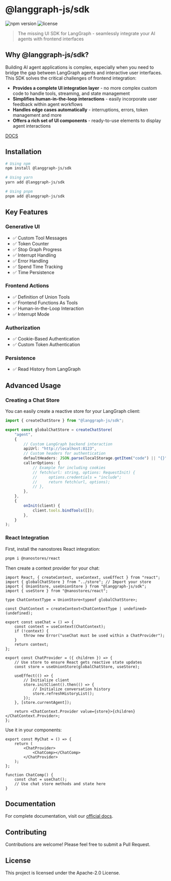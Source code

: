 # @langgraph-js/sdk

![npm version](https://img.shields.io/npm/v/@langgraph-js/sdk)
![license](https://img.shields.io/npm/l/@langgraph-js/sdk)

> The missing UI SDK for LangGraph - seamlessly integrate your AI agents with frontend interfaces

## Why @langgraph-js/sdk?

Building AI agent applications is complex, especially when you need to bridge the gap between LangGraph agents and interactive user interfaces. This SDK solves the critical challenges of frontend integration:

- **Provides a complete UI integration layer** - no more complex custom code to handle tools, streaming, and state management
- **Simplifies human-in-the-loop interactions** - easily incorporate user feedback within agent workflows
- **Handles edge cases automatically** - interruptions, errors, token management and more
- **Offers a rich set of UI components** - ready-to-use elements to display agent interactions

[DOCS](https://langgraph-js.netlify.app)

## Installation

```bash
# Using npm
npm install @langgraph-js/sdk

# Using yarn
yarn add @langgraph-js/sdk

# Using pnpm
pnpm add @langgraph-js/sdk
```

## Key Features

### Generative UI

- ✅ Custom Tool Messages
- ✅ Token Counter
- ✅ Stop Graph Progress
- ✅ Interrupt Handling
- ✅ Error Handling
- ✅ Spend Time Tracking
- ✅ Time Persistence

### Frontend Actions

- ✅ Definition of Union Tools
- ✅ Frontend Functions As Tools
- ✅ Human-in-the-Loop Interaction
- ✅ Interrupt Mode

### Authorization

- ✅ Cookie-Based Authentication
- ✅ Custom Token Authentication

### Persistence

- ✅ Read History from LangGraph

## Advanced Usage

### Creating a Chat Store

You can easily create a reactive store for your LangGraph client:

```typescript
import { createChatStore } from "@langgraph-js/sdk";

export const globalChatStore = createChatStore(
    "agent",
    {
        // Custom LangGraph backend interaction
        apiUrl: "http://localhost:8123",
        // Custom headers for authentication
        defaultHeaders: JSON.parse(localStorage.getItem("code") || "{}"),
        callerOptions: {
            // Example for including cookies
            // fetch(url: string, options: RequestInit) {
            //     options.credentials = "include";
            //     return fetch(url, options);
            // },
        },
    },
    {
        onInit(client) {
            client.tools.bindTools([]);
        },
    }
);
```

### React Integration

First, install the nanostores React integration:

```bash
pnpm i @nanostores/react
```

Then create a context provider for your chat:

```tsx
import React, { createContext, useContext, useEffect } from "react";
import { globalChatStore } from "../store"; // Import your store
import { UnionStore, useUnionStore } from "@langgraph-js/sdk";
import { useStore } from "@nanostores/react";

type ChatContextType = UnionStore<typeof globalChatStore>;

const ChatContext = createContext<ChatContextType | undefined>(undefined);

export const useChat = () => {
    const context = useContext(ChatContext);
    if (!context) {
        throw new Error("useChat must be used within a ChatProvider");
    }
    return context;
};

export const ChatProvider = ({ children }) => {
    // Use store to ensure React gets reactive state updates
    const store = useUnionStore(globalChatStore, useStore);
    
    useEffect(() => {
        // Initialize client
        store.initClient().then(() => {
            // Initialize conversation history
            store.refreshHistoryList();
        });
    }, [store.currentAgent]);

    return <ChatContext.Provider value={store}>{children}</ChatContext.Provider>;
};
```

Use it in your components:

```tsx
export const MyChat = () => {
    return (
        <ChatProvider>
            <ChatComp></ChatComp>
        </ChatProvider>
    );
};

function ChatComp() {
    const chat = useChat();
    // Use chat store methods and state here
}
```

## Documentation

For complete documentation, visit our [official docs](https://langgraph-js.netlify.app).

## Contributing

Contributions are welcome! Please feel free to submit a Pull Request.

## License

This project is licensed under the Apache-2.0 License.
